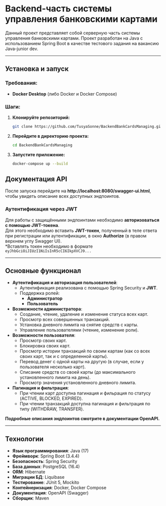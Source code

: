 # Backend-часть системы управления банковскими картами

Данный проект представляет собой серверную часть системы управления банковскими картами. Проект разработан на Java с использованием Spring Boot в качестве тестового задания на вакансию Java-junior dev.

---
## Установка и запуск

### Требования:
- **Docker Desktop** (либо Docker и Docker Compose)

### Шаги:
1. **Клонируйте репозиторий:**
   ```bash
   git clone https://github.com/TusyaSonne/BackendBankCardsManaging.git
   ```
2. **Перейдите в директорию проекта:**
   ```bash
   cd BackendBankCardsManaging
   ```
3. **Запустите приложение:**
   ```bash
   docker-compose up --build
   ```

## Документация API
После запуска перейдите на **http://localhost:8080/swagger-ui.html**, чтобы увидеть описание всех доступных эндпоинтов.

### Аутентификация через JWT
Для работы с защищёнными эндпоинтами необходимо **авторизоваться с помощью JWT-токена**.  
Для этого необходимо вставить **JWT-токен**, полученный в теле ответа при регистрации или аутентификации, в окно **Authorize** (в правом верхнем углу Swagger UI).  
*Вставлять токен необходимо в формате ```eyJhbGciOiJIUzI1NiIsInR5cCI6IkpXVCJ9...```

---
## Основные функционал
- **Аутентификация и авторизация пользователей**:
  - Аутентификация реализована с помощью Spring Security и **JWT**.
  - Поддержка ролей:
      - **Администратор**
      - **Пользователь**
- **Возможности администратора**:
  - Создание, чтение, удаление и изменение статуса всех карт.
  - Просмотр всех совершенных транзакций.
  - Установка дневного лимита на снятие средств с карты.
  - Управление пользователями (чтение, изменение роли).
- **Возможности пользователя**:
  - Просмотр своих карт.
  - Блокировка своих карт.
  - Просмотр истории транзакций по своим картам (как со всех своих карт, так и с определенной карты).
  - Перевод денег с одной карты на другую (в случае, если у пользователя несколько карт).
  - Списание средств со своей карты (до максимального установленного лимита на день).
  - Просмотр значения установленного дневного лимита.
- **Пагинация и фильтрация**:
  - При чтении карт доступна пагинация и фильрация по статусу (ACTIVE, BLOCKED, EXPIRED).
  - При чтении транзакций доступна пагинация и фильтрация по типу (WITHDRAW, TRANSFER).

**Подробные описания эндпоинтов смотрите в документации OpenAPI.**

---
## Технологии
- **Язык программирования**: Java (17)
- **Фреймворк**: Spring Boot (3.4.4)
- **Безопасность**: Spring Security
- **База данных**: PostgreSQL (16.4)
- **ORM**: Hibernate
- **Миграции БД**: Liquibase
- **Тестирование**: JUnit 5, Mockito
- **Контейнеризация**: Docker, Docker Compose
- **Документация**: OpenAPI (Swagger)
- **Сборщик**: Maven

